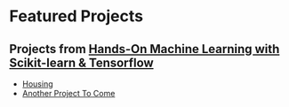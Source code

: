 # Featured Projects

## Projects from [Hands-On Machine Learning with Scikit-learn & Tensorflow](http://shop.oreilly.com/product/0636920052289.do)
* [Housing](./oreilly/Housing/docs/index.md)
* [Another Project To Come](#)
